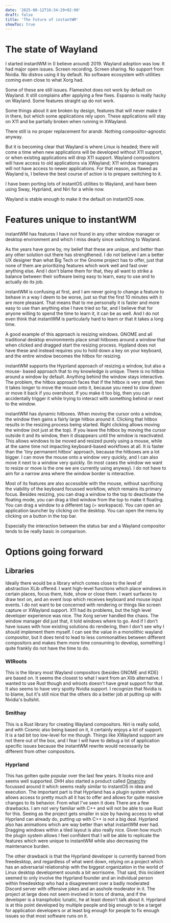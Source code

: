 ```yaml
---
date: '2025-08-12T16:34:29+02:00'
draft: false
title: 'The Future of instantWM'
showToc: true
---
```




# The state of Wayland

I started instantWM in (I believe around) 2019. 
Wayland adoption was low. It had major open issues. Screen recording. Screen
sharing. No support from Nvidia. No distros using it by default.
No software ecosystem with utilities coming even close to what Xorg had.

Some of these are still issues. Flameshot does not work by default on Wayland.
It still complains after applying a few fixes. 
Espanso is really hacky on Wayland. Some features straight up do not work.

Some things about it are broken by design, features that will never make it in
there, but which some applications rely upon. These applications will stay on
X11 and be partially broken when running in XWayland.

There still is no proper replacement for arandr. Nothing compositor-agnostic
anyway.

But it is becoming clear that Wayland is where Linux is headed; there will come a
time when new applications will be developed without X11 support, or when
existing applications will drop X11 support. Wayland compositors will have access
to old applications via XWayland; X11 window managers will not have access to newer
applications. For that reason, as flawed as Wayland is, I believe the best
course of action is to prepare switching to it. 

I have been porting lots of instantOS utilities to Wayland, and have been using
Sway, Hyprland, and Niri for a while now.

Wayland is stable enough to make it the default on instantOS now. 



# Features unique to instantWM

instantWM has features I have not found in any other window manager or desktop
environment and which I miss dearly since switching to Wayland.

As the years have gone by, my belief that these are unique, and better than any
other solution out there has strengthened. 
I do not believe I am a better UX designer than what Big Tech or the Gnome
project has to offer, just that none of them are prioritizing features which
work well and fast over anything else. And I don't blame them for that, they all
want to strike a balance between their software being easy to learn, easy to use
and to actually do its job. 

instantWM is confusing at first, and I am never going to change a feature to
behave in a way I deem to be worse, just so that the first 10 minutes with it
are more pleasant. That means that to me personally it is faster and more easy
to use than anything else I have tried so far, and I believe that for anyone
willing to spend the time to learn it, it can be as well. And I do not even
think that instantWM is particularly hard to learn or that it takes a long time. 

A good example of this approach is resizing windows. GNOME and all traditional
desktop environments place small hitboxes around a window that when clicked and
dragged start the resizing process. Hypland does not have these and instead
requires you to hold down a key on your keyboard, and the entire window becomes
the hitbox for resizing. 

instantWM supports the Hyprland approach of resizing a window, but also a mouse-
based approach that to my knowledge is unique. There is no hitbox around a
window by default. Anything behind the window stays interactive. The problem,
the hitbox approach faces that if the hitbox is very small, then it takes longer
to move the mouse onto it, because you need to slow down or move it back if you
overshoot. If you make it too big, then you can accidentally trigger it while
trying to interact with something behind or next to the window. 

instantWM has dynamic hitboxes. When moving the cursor onto a window, the window
then gains a fairly large hitbox around it. Clicking that hitbox results in the
resizing process being started. Right clicking allows moving the window (not
just at the top). If you leave the hitbox by moving the cursor outside it and
its window, then it disappears until the window is reactivated. This allows
windows to be moved and resized purely using a mouse, while at the same time not
impacting keyboard-based workflows at all. It is faster than the 'tiny permanent
hitbox' approach, because the hitboxes are a lot bigger. I can move the mouse
onto a window very quickly, and I can also move it next to a window very
quickly. (In most cases the window we want to resize or move is the one we are
currently using anyway). I do not have to aim for a narrow area where the window
border is interactive. 

Most of its features are also accessible with the mouse, without sacrificing the
viability of the keyboard focussed workflow, which remains its primary focus.
Besides resizing, you can drag a window to the top to deactivate the floating
mode, you can drag a tiled window from the top to make it floating. You can drag
a window to a different tag (= workspace). You can open an application launcher
by clicking on the desktop. You can open the menu by clicking on a button in the
top bar. 

Especially the interaction between the status bar and a Wayland compositor tends
to be really basic in comparison. 

# Options going forward

## Libraries

Ideally there would be a library which comes close to the level of abstraction
XLib offered. I want high-level functions which place windows in certain places,
focus them, hide, show or close them. I want surfaces to draw text on, and an
event loop which receives keyboard and mouse input events. I do not want to be
concerned with rendering or things like screen capture or XWayland support. X11
had its problems, but the high level developer experience was nice. The Xorg
server handled the chaos. The window manager did just that, it told windows
where to go. And if I don't have issues with how existing solutions do
rendering, then I don't see why I should implement them myself. I can see the
value in a monolithic wayland compositor, but it does tend to lead to less
commonalities between different compositors and makes them more time consuming
to develop, something I quite frankly do not have the time to do. 

### WlRoots

This is the library most Wayland compositors (besides GNOME and KDE) are based
on. It seems the closest to what I want from an Xlib alternative. 
I wanted to use Rust though and wlroots doesn't have great support for that. 
It also seems to have very spotty Nvidia support. I recognize that Nvidia is to
blame, but it's still nice that the others do a better job at putting up with
Nvidia's bullshit. 

### Smithay

This is a Rust library for creating Wayland compositors. Niri is really solid,
and with Cosmic also being based on it, it certainly enjoys a lot of support. It
is a tad bit too low-level for me though. Things like XWayland support are not
there out of the box, and I fear I will have to debug a lot of application
specific issues because the instantWM rewrite would necessarily be different
from other compositors. 


### Hyprland

This has gotten quite popular over the last few years. It looks nice and seems
well supported. DHH also started a product called
[Omarchy](https://omarchy.org/) focussed around it which seems really similar to
instantOS in idea and execution. 
The important part is that Hyprland has a plugin system which allows access to
pretty much all it has to offer and allows for quite massive changes to its
behavior. From what I've seen it does
There are a few drawbacks. I am not very familiar with C++ and will not be able
to use Rust for this. Seeing as the project gets smaller in size by having
access to what Hyprland can already do, putting up with C++ is not a big deal.
Hyprland also has animations which are way better than what instantWM ever had. 
Dragging windows within a tiled layout is also really nice. 
Given how much the plugin system allows I feel confident that I will be able to
replicate the features which were unique to instantWM while also decreasing the
maintenance burden. 

The other drawback is that the Hyprland developer is currently banned from
freedesktop, and regardless of what went down, relying on a project which has an
adversarial relationship with the biggest organization in the world of Linux
desktop development sounds a bit worrisome. That said, this incident seemed to
only involve the Hyprland founder and an individual person within freedesktop
who had a disagreement over a badly moderated Discord server with offensive
jokes and an asshole moderator in it. The project at large does not seem
involved in tons of drama, and if the developer is a transphobic lunatic, he at
least doesn't talk about it. Hyprland is at this point developed by multiple
people and big enough to be a target for application developers or at least big
enough for people to fix enough issues so that most software runs on it. 



